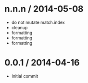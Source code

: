 
n.n.n / 2014-05-08 
==================

 * do not mutate match.index
 * cleanup
 * formatting
 * formatting
 * formatting

0.0.1 / 2014-04-16 
==================

 * Initial commit
